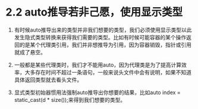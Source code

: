 # 2.2 auto推导若非己愿，使用显示类型
1. 有时候auto推导出来的类型并非我们想要的类型，我们必须使用显示类型以此发生隐式类型转换来获得我们需要的类型。比如有时候可能容器的某个操作返回的是某个代理类引用，我们并非想推导为引用，因为容器销毁，指针或引用就成了悬空。
2. 一般都是某些代理类时，我们才不能用auto，因为代理类是为了提高计算效率，大多存在时间不超过一条语句，一般来说头文件中会有说明，如果不知道具体返回类型就去看头文件。

3. 显式类型初始器惯用法强制auto推导出你想要的结果，比如auto index = static_cast<int>(d * size());来得到我们想要的类型。
